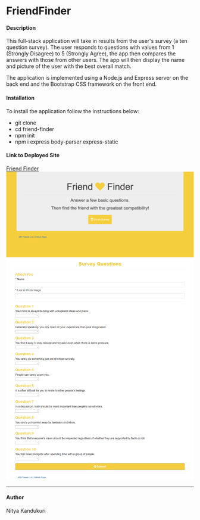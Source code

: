 <h1>FriendFinder</h1>
<h4>Description</h4> 
<p>This full-stack application will take in results from the user's survey (a ten question survey). The user responds to questions with values from 1 (Strongly Disagree) to 5 (Strongly Agree), the app then compares the answers with those from other users. The app will then display the name and picture of the user with the best overall match.</p>
<p> The application is implemented using a Node.js and Express server on the back end and the Bootstrap CSS framework on the front end.</p>
<h4>Installation</h4>
<p>To install the application follow the instructions below:</p>
<ul>
<li>git clone </li>
<li>cd friend-finder</li>
<li>npm init</li>
<li>npm i express body-parser express-static </li>
</ul>
<h4>Link to Deployed Site</h4>
<a href="https://friendfinder-nk.herokuapp.com/">Friend Finder</a>
<img src="./app/public/assets/imgs/FF1.png" alt="Home Page">
<br>
<img src="./app/public/assets/imgs/FF2.png" alt="Survey Page">
<hr>
<h4>Author</h4>
<p>Nitya Kandukuri</p>